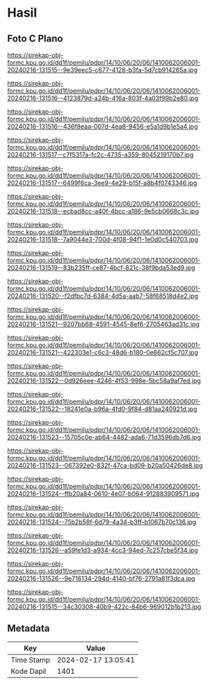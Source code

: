 # Hasil

## Foto C Plano

https://sirekap-obj-formc.kpu.go.id/dd1f/pemilu/pdpr/14/10/06/20/06/1410062006001-20240216-131515--9e39eec5-c677-4128-b3fa-5d7cb914265a.jpg

https://sirekap-obj-formc.kpu.go.id/dd1f/pemilu/pdpr/14/10/06/20/06/1410062006001-20240216-131516--4123879d-a24b-416a-803f-4a03f99b2e80.jpg

https://sirekap-obj-formc.kpu.go.id/dd1f/pemilu/pdpr/14/10/06/20/06/1410062006001-20240216-131516--436f8eaa-007d-4ea8-9456-e5a1d9b1e5a4.jpg

https://sirekap-obj-formc.kpu.go.id/dd1f/pemilu/pdpr/14/10/06/20/06/1410062006001-20240216-131517--c7f5317a-fc2c-4735-a359-8045219170b7.jpg

https://sirekap-obj-formc.kpu.go.id/dd1f/pemilu/pdpr/14/10/06/20/06/1410062006001-20240216-131517--6499f6ca-3ee9-4e29-b15f-a8b4f0743346.jpg

https://sirekap-obj-formc.kpu.go.id/dd1f/pemilu/pdpr/14/10/06/20/06/1410062006001-20240216-131518--ecbad8cc-a40f-4bcc-a186-9e5cb0668c3c.jpg

https://sirekap-obj-formc.kpu.go.id/dd1f/pemilu/pdpr/14/10/06/20/06/1410062006001-20240216-131518--7a9044e3-700d-4f08-94f1-1e0d0c540703.jpg

https://sirekap-obj-formc.kpu.go.id/dd1f/pemilu/pdpr/14/10/06/20/06/1410062006001-20240216-131519--83b235ff-ce87-4bcf-821c-38f9bda53ed9.jpg

https://sirekap-obj-formc.kpu.go.id/dd1f/pemilu/pdpr/14/10/06/20/06/1410062006001-20240216-131520--f2dfbc7d-6384-4d5a-aab7-58f68518d4e2.jpg

https://sirekap-obj-formc.kpu.go.id/dd1f/pemilu/pdpr/14/10/06/20/06/1410062006001-20240216-131521--9207bb68-4591-4545-8ef6-2705463ad31c.jpg

https://sirekap-obj-formc.kpu.go.id/dd1f/pemilu/pdpr/14/10/06/20/06/1410062006001-20240216-131521--422303e1-c6c3-48d6-b180-0e662cf5c707.jpg

https://sirekap-obj-formc.kpu.go.id/dd1f/pemilu/pdpr/14/10/06/20/06/1410062006001-20240216-131522--0d926eee-4246-4f53-998e-5bc58a9af7ed.jpg

https://sirekap-obj-formc.kpu.go.id/dd1f/pemilu/pdpr/14/10/06/20/06/1410062006001-20240216-131522--18241e0a-b96a-4fd0-9f84-d81aa240921d.jpg

https://sirekap-obj-formc.kpu.go.id/dd1f/pemilu/pdpr/14/10/06/20/06/1410062006001-20240216-131523--15705c0e-ab64-4482-ada6-71d3596db7d6.jpg

https://sirekap-obj-formc.kpu.go.id/dd1f/pemilu/pdpr/14/10/06/20/06/1410062006001-20240216-131523--067392e0-832f-47ca-bd09-b20a50426de8.jpg

https://sirekap-obj-formc.kpu.go.id/dd1f/pemilu/pdpr/14/10/06/20/06/1410062006001-20240216-131524--ffb20a84-0610-4e07-b064-912883909571.jpg

https://sirekap-obj-formc.kpu.go.id/dd1f/pemilu/pdpr/14/10/06/20/06/1410062006001-20240216-131524--75b2b58f-6d79-4a34-b3ff-b1067b70c136.jpg

https://sirekap-obj-formc.kpu.go.id/dd1f/pemilu/pdpr/14/10/06/20/06/1410062006001-20240216-131526--a59fe1d3-a934-4cc3-94ed-7c257cbe5f34.jpg

https://sirekap-obj-formc.kpu.go.id/dd1f/pemilu/pdpr/14/10/06/20/06/1410062006001-20240216-131526--9e716134-294d-4140-bf76-2791a81f3dca.jpg

https://sirekap-obj-formc.kpu.go.id/dd1f/pemilu/pdpr/14/10/06/20/06/1410062006001-20240216-131515--34c30308-40b9-422c-84b6-969012b1b213.jpg


## Metadata

| Key        | Value               |
| ---------- | ------------------- |
| Time Stamp | 2024-02-17 13:05:41 |
| Kode Dapil | 1401                |



